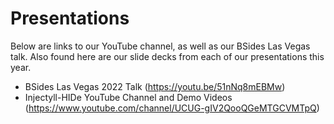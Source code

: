 # Presentations

Below are links to our YouTube channel, as well as our BSides Las Vegas talk.  Also found here are our slide decks from each of our presentations this year.

- BSides Las Vegas 2022 Talk (https://youtu.be/51nNq8mEBMw)
- Injectyll-HIDe YouTube Channel and Demo Videos (https://www.youtube.com/channel/UCUG-gIV2QooQGeMTGCVMTpQ)
